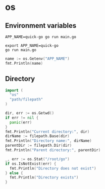 # os

## Environment variables

```shell
APP_NAME=quick-go go run main.go
```

```shell
export APP_NAME=quick-go
go run main.go
```

```go
name := os.Getenv("APP_NAME")
fmt.Println(name)
```

## Directory

```go
import (
  "os"
  "path/filepath"
)
```

```go
dir, err := os.Getwd()
if err != nil {
  panic(err)
}
fmt.Println("Current directory:", dir)
dirName := filepath.Base(dir)
fmt.Println("Directory name:", dirName)
parentDir := filepath.Dir(dir)
fmt.Println("Parent directory:", parentDir)
```

```go
_, err := os.Stat("/root/go")
if os.IsNotExist(err) {
  fmt.Println("Directory does not exist")
} else {
  fmt.Println("Directory exists")
}
```
